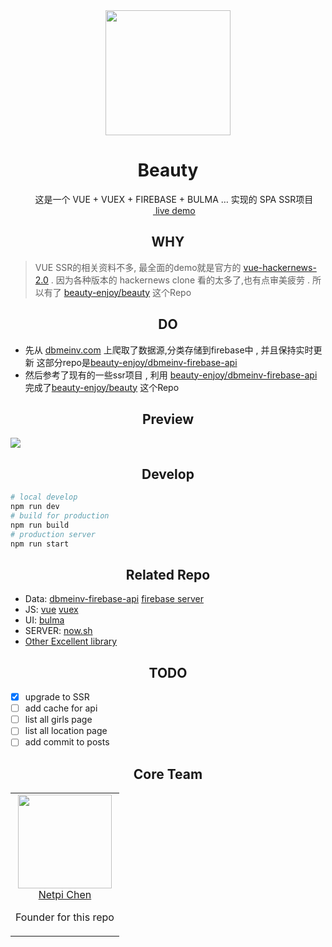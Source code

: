 <div align="center">
  <a href="https://beauty.now.sh">
        <img width="200" heigth="200" src="https://olxvlcccu.qnssl.com/blog/1b1yv.png?imageslim">
  </a>
  <h1>Beauty</h1>
  <p>
      这是一个 VUE + VUEX + FIREBASE + BULMA … 实现的 SPA SSR项目  <br/>
      <a href="https://beauty.now.sh" target="__blank"> live demo</a>
  <p>
</div>

<h2 align="center">WHY</h2>

> VUE SSR的相关资料不多, 最全面的demo就是官方的 [vue-hackernews-2.0](https://github.com/vuejs/vue-hackernews-2.0) . 因为各种版本的 hackernews clone 看的太多了,也有点审美疲劳 . 所以有了 [beauty-enjoy/beauty](https://github.com/beauty-enjoy/beauty) 这个Repo

<h2 align="center">DO</h2>

* 先从 [dbmeinv.com](http://dbmeinv.com) 上爬取了数据源,分类存储到firebase中 , 并且保持实时更新 这部分repo是[beauty-enjoy/dbmeinv-firebase-api](https://github.com/beauty-enjoy/dbmeinv-firebase-api)
* 然后参考了现有的一些ssr项目 , 利用 [beauty-enjoy/dbmeinv-firebase-api](https://github.com/beauty-enjoy/dbmeinv-firebase-api) 完成了[beauty-enjoy/beauty](https://github.com/beauty-enjoy/beauty) 这个Repo
  
<h2 align="center">Preview</h2>

![](https://olxvlcccu.qnssl.com/blog/y96bi.jpg?imageslim)

<h2 align="center">Develop </h2>

```sh
# local develop
npm run dev
# build for production
npm run build
# production server
npm run start
```

<h2 align="center">Related Repo </h2>

* Data: [dbmeinv-firebase-api](https://github.com/beauty-enjoy/dbmeinv-firebase-api) [firebase server](https://firebase.google.com/docs/server/setup)
* JS: [vue](https://github.com/vuejs/vue) [vuex](https://github.com/vuejs/vuex)
* UI: [bulma](https://github.com/jgthms/bulma)
* SERVER: [now.sh](https://now.sh)
* [Other Excellent library](https://github.com/beauty-enjoy/beauty/blob/master/package.json)

<h2 align="center">TODO </h2>

- [x] upgrade to SSR
- [ ] add cache for api
- [ ] list all girls page
- [ ] list all location page
- [ ] add commit to posts

<h2 align="center">Core Team</h2>

<table>
  <tbody>
    <tr>
      <td align="center" valign="top">
        <img width="150" height="150" src="https://github.com/netpi.png?s=150">
        <br>
        <a href="https://github.com/netpi">Netpi Chen</a>
        <p>Founder for this repo</p>
      </td>
     </tr>
  </tbody>
</table>
